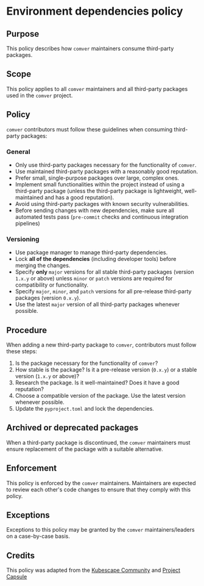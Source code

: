 <!--
SPDX-FileCopyrightText: © 2025 open-nudge <https://github.com/open-nudge>
SPDX-FileContributor: szymonmaszke <github@maszke.co>

SPDX-License-Identifier: Apache-2.0
-->

# Environment dependencies policy

## Purpose

This policy describes how `comver` maintainers
consume third-party packages.

## Scope

This policy applies to all `comver` maintainers
and all third-party packages used in the `comver`
project.

## Policy

`comver` contributors must follow these guidelines
when consuming third-party packages:

### General

- Only use third-party packages necessary for the functionality of
    `comver`.
- Use maintained third-party packages with a reasonably good reputation.
- Prefer small, single-purpose packages over large, complex ones.
- Implement small functionalities within the project instead of
    using a third-party package (unless the third-party package is lightweight,
    well-maintained and has a good reputation).
- Avoid using third-party packages with known security vulnerabilities.
- Before sending changes with new dependencies, make sure all automated
    tests pass (`pre-commit` checks and continuous integration pipelines)

### Versioning

- Use package manager to manage third-party dependencies.
- Lock __all of the dependencies__ (including developer tools) before
    merging the changes.
- Specify __only__ `major` versions for all stable third-party packages
    (version `1.x.y` or above) unless `minor` or `patch` versions
    are required for compatibility or functionality.
- Specify `major`, `minor`, and `patch` versions for all pre-release
    third-party packages (version `0.x.y`).
- Use the latest `major` version of all third-party packages whenever possible.

## Procedure

When adding a new third-party package to `comver`,
contributors must follow these steps:

1. Is the package necessary for the functionality
    of `comver`?
1. How stable is the package? Is it a pre-release version (`0.x.y`) or a stable
    version (`1.x.y` or above)?
1. Research the package. Is it well-maintained? Does it have a good reputation?
1. Choose a compatible version of the package.
    Use the latest version whenever possible.
1. Update the `pyproject.toml` and lock the dependencies.

## Archived or deprecated packages

When a third-party package is discontinued, the `comver`
maintainers must ensure replacement of the package with a suitable alternative.

## Enforcement

This policy is enforced by the `comver` maintainers.
Maintainers are expected to review each other's code changes to ensure
that they comply with this policy.

## Exceptions

Exceptions to this policy may be granted by the `comver`
maintainers/leaders on a case-by-case basis.

## Credits

This policy was adapted from the
[Kubescape Community](https://github.com/kubescape/kubescape/blob/master/docs/environment-dependencies-policy.md)
and
[Project Capsule](https://github.com/projectcapsule/capsule/blob/main/DEPENDENCY.md)
